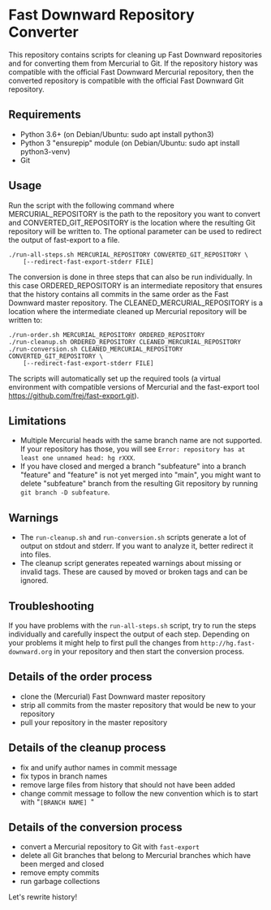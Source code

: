 # Fast Downward Repository Converter

This repository contains scripts for cleaning up Fast Downward repositories
and for converting them from Mercurial to Git. If the repository history was
compatible with the official Fast Downward Mercurial repository, then the converted
repository is compatible with the official Fast Downward Git repository.

## Requirements
  - Python 3.6+ (on Debian/Ubuntu: sudo apt install python3)
  - Python 3 "ensurepip" module (on Debian/Ubuntu: sudo apt install python3-venv)
  - Git

## Usage
  Run the script with the following command where MERCURIAL_REPOSITORY is the path to the 
  repository you want to convert and CONVERTED_GIT_REPOSITORY is the location where the
  resulting Git repository will be written to. The optional parameter can be used to 
  redirect the output of fast-export to a file.

    ./run-all-steps.sh MERCURIAL_REPOSITORY CONVERTED_GIT_REPOSITORY \
        [--redirect-fast-export-stderr FILE]

  The conversion is done in three steps that can also be run individually. In this case
  ORDERED_REPOSITORY is an intermediate repository that ensures that the history
  contains all commits in the same order as the Fast Downward master repository.
  The CLEANED_MERCURIAL_REPOSITORY is a location where the intermediate cleaned
  up Mercurial repository will be written to:
  
    ./run-order.sh MERCURIAL_REPOSITORY ORDERED_REPOSITORY
    ./run-cleanup.sh ORDERED_REPOSITORY CLEANED_MERCURIAL_REPOSITORY
    ./run-conversion.sh CLEANED_MERCURIAL_REPOSITORY CONVERTED_GIT_REPOSITORY \
        [--redirect-fast-export-stderr FILE]

  The scripts will automatically set up the required tools (a virtual
  environment with compatible versions of Mercurial and the fast-export tool
  https://github.com/frej/fast-export.git).

## Limitations
  - Multiple Mercurial heads with the same branch name are not supported. If your
    repository has those, you will see
    `Error: repository has at least one unnamed head: hg rXXX`.
  - If you have closed and merged a branch "subfeature" into a branch "feature"
    and "feature" is not yet merged into "main", you might want to delete "subfeature"
    branch from the resulting Git repository by running `git branch -D subfeature`.

## Warnings
  - The `run-cleanup.sh` and `run-conversion.sh` scripts generate a lot of output 
    on stdout and stderr. If you want to analyze it, better redirect it into files.
  - The cleanup script generates repeated warnings about missing or invalid tags.
    These are caused by moved or broken tags and can be ignored.

## Troubleshooting
  If you have problems with the `run-all-steps.sh` script, try to run the steps
  individually and carefully inspect the output of each step. Depending on your 
  problems it might help to first pull the changes from 
  `http://hg.fast-downward.org` in your repository and then start the conversion
  process.
  
## Details of the order process
  - clone the (Mercurial) Fast Downward master repository
  - strip all commits from the master repository that would be new to your
    repository
  - pull your repository in the master repository

## Details of the cleanup process
  - fix and unify author names in commit message
  - fix typos in branch names
  - remove large files from history that should not have been added
  - change commit message to follow the new convention which is to start with
    "`[BRANCH NAME] `"

## Details of the conversion process
  - convert a Mercurial repository to Git with `fast-export`
  - delete all Git branches that belong to Mercurial branches which have been
    merged and closed
  - remove empty commits
  - run garbage collections


Let's rewrite history!

